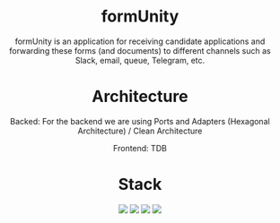 <h1 align='center'>
  formUnity
</h1>
<p align='center'> 
  formUnity is an application for receiving candidate applications and forwarding these forms (and documents) to different channels such as Slack, email, queue, Telegram, etc.
</p>

<h1 align='center'>
  Architecture
</h1>
<p align='center'> 
  Backed: For the backend we are using Ports and Adapters (Hexagonal Architecture) / Clean Architecture
</p>
<p align='center'> 
  Frontend: TDB
</p>

<h1 align='center'>
  Stack
</h1>
<p align='center'> 
  <img src="https://img.shields.io/badge/Go-00ADD8?style=for-the-badge&logo=go&logoColor=white" />
  <img src="https://img.shields.io/badge/Next-black?style=for-the-badge&logo=next.js&logoColor=white" />
  <img src="https://img.shields.io/badge/terraform-%235835CC.svg?style=for-the-badge&logo=terraform&logoColor=white" />
  <img src="https://img.shields.io/badge/docker-%230db7ed.svg?style=for-the-badge&logo=docker&logoColor=white" />
</p>




